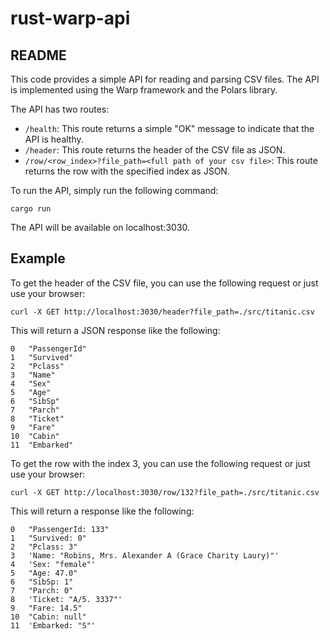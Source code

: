 # rust-warp-api
## README

This code provides a simple API for reading and parsing CSV files. The API is implemented using the Warp framework and the Polars library.

The API has two routes:

* `/health`: This route returns a simple "OK" message to indicate that the API is healthy.
* `/header`: This route returns the header of the CSV file as JSON.
* `/row/<row_index>?file_path=<full path of your csv file>`: This route returns the row with the specified index as JSON.

To run the API, simply run the following command:

```
cargo run
```

The API will be available on localhost:3030.

## Example

To get the header of the CSV file, you can use the following request or just use your browser:

```
curl -X GET http://localhost:3030/header?file_path=./src/titanic.csv
```

This will return a JSON response like the following:

```
0	"PassengerId"
1	"Survived"
2	"Pclass"
3	"Name"
4	"Sex"
5	"Age"
6	"SibSp"
7	"Parch"
8	"Ticket"
9	"Fare"
10	"Cabin"
11	"Embarked"
```

To get the row with the index 3, you can use the following request or just use your browser:

```
curl -X GET http://localhost:3030/row/132?file_path=./src/titanic.csv
```

This will return a response like the following:

```
0	"PassengerId: 133"
1	"Survived: 0"
2	"Pclass: 3"
3	'Name: "Robins, Mrs. Alexander A (Grace Charity Laury)"'
4	'Sex: "female"'
5	"Age: 47.0"
6	"SibSp: 1"
7	"Parch: 0"
8	'Ticket: "A/5. 3337"'
9	"Fare: 14.5"
10	"Cabin: null"
11	'Embarked: "S"'
```